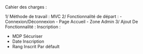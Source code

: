 Cahier des charges :

1/ Méthode de travail : MVC
2/ Fonctionnalité de départ : - Connexion/Déconnexion
							  - Page Accueil
                              - Zone Admin
3/ Ajout De Fonctionnalité :
Inscription :
- MDP Sécuriser
- Date Inscription
- Rang Inscrit Par défault